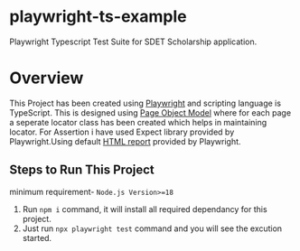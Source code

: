 # playwright-ts-example

Playwright Typescript Test Suite for SDET Scholarship application.

# Overview
This Project has been created using [Playwright](https://playwright.dev/) and scripting language is TypeScript. 
This is designed using [Page Object Model](https://playwright.dev/docs/pom) where for each page a seperate locator class has been created which helps in maintaining locator.
For Assertion i have used Expect library provided by Playwright.Using default [HTML report](https://playwright.dev/docs/test-reporters#html-reporter) provided by Playwright.


## Steps to Run This Project
minimum requirement- ```Node.js Version>=18```
1. Run ```npm i``` command, it will install all required dependancy for this project.
2. Just run ```npx playwright test``` command and you will see the excution started.